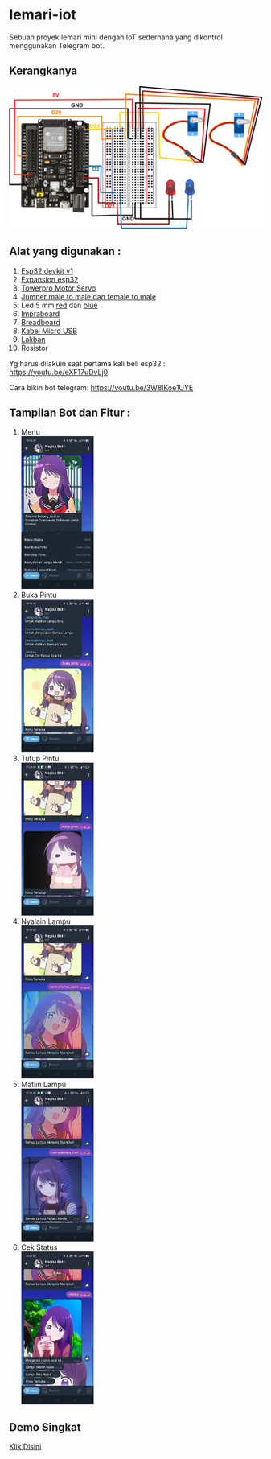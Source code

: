 # lemari-iot
Sebuah proyek lemari mini dengan IoT sederhana yang dikontrol menggunakan Telegram bot.

## Kerangkanya
<img src="https://raw.githubusercontent.com/Jauhariq/lemari-iot/main/image/esp32cuydesain.png" />

## Alat yang digunakan : <br>
1. <a href="https://id.shp.ee/6kzRveS">Esp32 devkit v1</a> <br>
2. <a href="https://id.shp.ee/Z2SktEk">Expansion esp32</a> <br>
3. <a href="https://id.shp.ee/1RL8fiV">Towerpro Motor Servo</a> <br>
4. <a href="https://id.shp.ee/4wtxuih">Jumper male to male dan female to male</a> <br>
5. Led 5 mm <a href="https://id.shp.ee/83QRVft">red</a> dan <a href="https://id.shp.ee/7zR3Chb">blue</a> <br>
6. <a href="https://id.shp.ee/fve5yXU">Impraboard</a> <br>
7. <a href="https://id.shp.ee/98ygqdc">Breadboard</a> <br>
8. <a href="https://id.shp.ee/6kzRveS">Kabel Micro USB</a> <br>
9. <a href="https://id.shp.ee/FYKwbsf">Lakban</a>
10. Resistor

Yg harus dilakuin saat pertama kali beli esp32 : <a href="https://youtu.be/eXF17uDvLj0">https://youtu.be/eXF17uDvLj0</a>

Cara bikin bot telegram: <a href="https://youtu.be/3W8lKoe1UYE">https://youtu.be/3W8lKoe1UYE</a>

## Tampilan Bot dan Fitur : <br>
1. Menu <br>
<img src="https://raw.githubusercontent.com/Jauhariq/lemari-iot/main/image/ssmenu.jpeg" alt="Menu Bot" width="30%" height="30%"><br>
2. Buka Pintu <br>
<img src="https://raw.githubusercontent.com/Jauhariq/lemari-iot/main/image/sspintuterbuka.jpeg" alt="Buka Pintu" width="30%" height="30%"><br>
3. Tutup Pintu <br>
<img src="https://raw.githubusercontent.com/Jauhariq/lemari-iot/main/image/sspintutertutup.jpeg" alt="Tutup Pintu" width="30%" height="30%"><br>
4. Nyalain Lampu <br>
<img src="https://raw.githubusercontent.com/Jauhariq/lemari-iot/main/image/sssemualampunyala.jpeg" alt="Menyalakan Lampu" width="30%" height="30%"><br>
5. Matiin Lampu <br>
<img src="https://raw.githubusercontent.com/Jauhariq/lemari-iot/main/image/sssemualampumati.jpeg" alt="Mematikan Lampu" width="30%" height="30%"><br>
6. Cek Status <br>
<img src="https://raw.githubusercontent.com/Jauhariq/lemari-iot/main/image/ssstatus.jpeg" alt="Status" width="30%" height="30%"><br>

## Demo Singkat
<a href="https://github.com/Jauhariq/lemari-iot/raw/main/image/demosingkat.mp4">Klik Disini</a>
